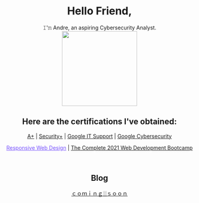 <h1 align='center'>Hello Friend,</h1>

<p align='center'>𝙸'𝚖 Andre, an aspiring Cybersecurity Analyst.
<br />
  
  
<img width='200' height='200' src="https://plextrac.com/wp-content/uploads/2019/12/PenetrationTestReporting.png" />
</p>
<h2 align='center'>  Here are the certifications I've obtained: </h2>

<p align='center'><a href="https://www.credly.com/badges/e918c7d7-c28a-4379-99a4-b182dfaf7dea">A+</a> | <a href="https://www.credly.com/badges/7516cdea-6fbd-4909-8cb0-51cdb7800f37/linked_in_profile">Security+</a> | <a href="https://coursera.org/share/110fb38a25441e52b3d06a1d01191dd0">Google IT Support</a> | <a href="https://www.coursera.org/account/accomplishments/specialization/7EAECC7RDLZW"> Google Cybersecurity</a> </p>
<p align='center'> <a href="https://www.freecodecamp.org/certification/andrevu/responsive-web-design" style="color: #7752FE;">Responsive Web Design</a> | <a href="https://www.udemy.com/certificate/UC-43a4d119-f9f0-4838-80e9-99366e0be4d3/">The Complete 2021 Web Development Bootcamp</a> </p>
<br />

<h2 align='center'> Blog </h3>
<p align='center'><a href="">ｃｏｍｉｎｇ░ｓｏｏｎ</a></p>
